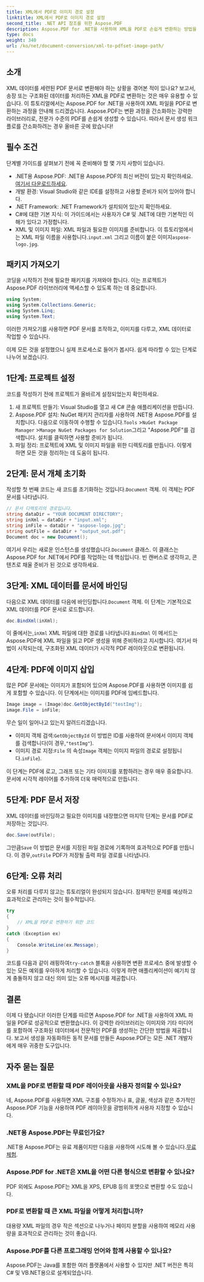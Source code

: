 ```yaml
---
title: XML에서 PDF로 이미지 경로 설정
linktitle: XML에서 PDF로 이미지 경로 설정
second_title: .NET API 참조를 위한 Aspose.PDF
description: Aspose.PDF for .NET을 사용하여 XML을 PDF로 손쉽게 변환하는 방법을 알아보세요. 이 자세한 가이드는 설정부터 완료까지 단계별로 프로세스를 안내합니다.
type: docs
weight: 340
url: /ko/net/document-conversion/xml-to-pdfset-image-path/
---
```

## 소개

XML 데이터를 세련된 PDF 문서로 변환해야 하는 상황을 겪어본 적이 있나요? 보고서, 송장 또는 구조화된 데이터를 처리하든 XML을 PDF로 변환하는 것은 매우 유용할 수 있습니다. 이 튜토리얼에서는 Aspose.PDF for .NET을 사용하여 XML 파일을 PDF로 변환하는 과정을 안내해 드리겠습니다. Aspose.PDF는 변환 과정을 간소화하는 강력한 라이브러리로, 전문가 수준의 PDF를 손쉽게 생성할 수 있습니다. 따라서 문서 생성 워크플로를 간소화하려는 경우 올바른 곳에 왔습니다!

## 필수 조건

단계별 가이드를 살펴보기 전에 꼭 준비해야 할 몇 가지 사항이 있습니다.

-  .NET용 Aspose.PDF: .NET용 Aspose.PDF의 최신 버전이 있는지 확인하세요.[여기서 다운로드하세요](https://releases.aspose.com/pdf/net/).
- 개발 환경: Visual Studio와 같은 IDE를 설정하고 사용할 준비가 되어 있어야 합니다.
- .NET Framework: .NET Framework가 설치되어 있는지 확인하세요.
- C#에 대한 기본 지식: 이 가이드에서는 사용자가 C# 및 .NET에 대한 기본적인 이해가 있다고 가정합니다.
-  XML 및 이미지 파일: XML 파일과 필요한 이미지를 준비합니다. 이 튜토리얼에서는 XML 파일 이름을 사용합니다.`input.xml` 그리고 이름이 붙은 이미지`aspose-logo.jpg`.

## 패키지 가져오기

코딩을 시작하기 전에 필요한 패키지를 가져와야 합니다. 이는 프로젝트가 Aspose.PDF 라이브러리에 액세스할 수 있도록 하는 데 중요합니다.

```csharp
using System;
using System.Collections.Generic;
using System.Linq;
using System.Text;
```

이러한 가져오기를 사용하면 PDF 문서를 조작하고, 이미지를 다루고, XML 데이터로 작업할 수 있습니다.

이제 모든 것을 설정했으니 실제 프로세스로 들어가 봅시다. 쉽게 따라할 수 있는 단계로 나누어 보겠습니다.

## 1단계: 프로젝트 설정

코드를 작성하기 전에 프로젝트가 올바르게 설정되었는지 확인하세요.

1. 새 프로젝트 만들기: Visual Studio를 열고 새 C# 콘솔 애플리케이션을 만듭니다.
2.  Aspose.PDF 설치: NuGet 패키지 관리자를 사용하여 .NET용 Aspose.PDF를 설치합니다. 다음으로 이동하여 수행할 수 있습니다.`Tools` >`NuGet Package Manager` >`Manage NuGet Packages for Solution`그리고 "Aspose.PDF"를 검색합니다. 설치를 클릭하면 사용할 준비가 됩니다.
3. 파일 정리: 프로젝트에 XML 및 이미지 파일을 위한 디렉토리를 만듭니다. 이렇게 하면 모든 것을 정리하는 데 도움이 됩니다.

## 2단계: 문서 개체 초기화

 작성할 첫 번째 코드는 새 코드를 초기화하는 것입니다.`Document` 객체. 이 객체는 PDF 문서를 나타냅니다.

```csharp
// 문서 디렉토리의 경로입니다.
string dataDir = "YOUR DOCUMENT DIRECTORY";
string inXml = dataDir + "input.xml";
string inFile = dataDir + "aspose-logo.jpg";
string outFile = dataDir + "output_out.pdf";
Document doc = new Document();
```

 여기서 우리는 새로운 인스턴스를 생성했습니다.`Document` 클래스. 이 클래스는 Aspose.PDF for .NET에서 PDF를 작업하는 데 핵심입니다. 빈 캔버스로 생각하고, 콘텐츠로 채울 준비가 된 것으로 생각하세요.

## 3단계: XML 데이터를 문서에 바인딩

 다음으로 XML 데이터를 다음에 바인딩합니다.`Document` 객체. 이 단계는 기본적으로 XML 데이터를 PDF 문서로 로드합니다.

```csharp
doc.BindXml(inXml);
```

 이 줄에서는,`inXml` XML 파일에 대한 경로를 나타냅니다.`BindXml` 이 메서드는 Aspose.PDF에 XML 파일을 읽고 PDF 생성을 위해 준비하라고 지시합니다. 여기서 마법이 시작되는데, 구조화된 XML 데이터가 시각적 PDF 레이아웃으로 변환됩니다.

## 4단계: PDF에 이미지 삽입

많은 PDF 문서에는 이미지가 포함되어 있으며 Aspose.PDF를 사용하면 이미지를 쉽게 포함할 수 있습니다. 이 단계에서는 이미지를 PDF에 임베드합니다.

```csharp
Image image = (Image)doc.GetObjectById("testImg");
image.File = inFile;
```

무슨 일이 일어나고 있는지 알려드리겠습니다.

-  이미지 객체 검색:`GetObjectById` 이 방법은 ID를 사용하여 문서에서 이미지 객체를 검색합니다(이 경우,`"testImg"`).
-  이미지 경로 지정:`File` 의 속성`Image` 객체는 이미지 파일의 경로로 설정됩니다.`inFile`).

이 단계는 PDF에 로고, 그래프 또는 기타 이미지를 포함하려는 경우 매우 중요합니다. 문서에 시각적 레이어를 추가하여 더욱 매력적으로 만듭니다.

## 5단계: PDF 문서 저장

XML 데이터를 바인딩하고 필요한 이미지를 내장했으면 마지막 단계는 문서를 PDF로 저장하는 것입니다.

```csharp
doc.Save(outFile);
```

 그만큼`Save` 이 방법은 문서를 지정된 파일 경로에 기록하여 효과적으로 PDF를 만듭니다. 이 경우,`outFile` PDF가 저장될 출력 파일 경로를 나타냅니다.

## 6단계: 오류 처리

오류 처리를 다루지 않고는 튜토리얼이 완성되지 않습니다. 잠재적인 문제를 예상하고 효과적으로 관리하는 것이 필수적입니다.

```csharp
try
{
    // XML을 PDF로 변환하기 위한 코드
}
catch (Exception ex)
{
    Console.WriteLine(ex.Message);
}
```

 코드를 다음과 같이 래핑하여`try-catch` 블록을 사용하면 변환 프로세스 중에 발생할 수 있는 모든 예외를 우아하게 처리할 수 있습니다. 이렇게 하면 애플리케이션이 예기치 않게 충돌하지 않고 대신 의미 있는 오류 메시지를 제공합니다.

## 결론

이제 다 됐습니다! 이러한 단계를 따르면 Aspose.PDF for .NET을 사용하여 XML 파일을 PDF로 성공적으로 변환했습니다. 이 강력한 라이브러리는 이미지와 기타 미디어를 포함하여 구조화된 데이터에서 전문적인 PDF를 생성하는 간단한 방법을 제공합니다. 보고서 생성을 자동화하든 동적 문서를 만들든 Aspose.PDF는 모든 .NET 개발자에게 매우 귀중한 도구입니다.

## 자주 묻는 질문

### XML을 PDF로 변환할 때 PDF 레이아웃을 사용자 정의할 수 있나요?
네, Aspose.PDF를 사용하면 XML 구조를 수정하거나 표, 글꼴, 색상과 같은 추가적인 Aspose.PDF 기능을 사용하여 PDF 레이아웃을 광범위하게 사용자 지정할 수 있습니다.

### .NET용 Aspose.PDF는 무료인가요?
 .NET용 Aspose.PDF는 유료 제품이지만 다음을 사용하여 시도해 볼 수 있습니다.[무료 체험](https://releases.aspose.com/).

### Aspose.PDF for .NET은 XML을 어떤 다른 형식으로 변환할 수 있나요?
PDF 외에도 Aspose.PDF는 XML을 XPS, EPUB 등의 포맷으로 변환할 수도 있습니다.

### PDF로 변환할 때 큰 XML 파일을 어떻게 처리합니까?
대용량 XML 파일의 경우 작은 섹션으로 나누거나 페이지 분할을 사용하여 메모리 사용량을 효과적으로 관리하는 것이 좋습니다.

### Aspose.PDF를 다른 프로그래밍 언어와 함께 사용할 수 있나요?
Aspose.PDF는 Java를 포함한 여러 플랫폼에서 사용할 수 있지만 .NET 버전은 특히 C# 및 VB.NET용으로 설계되었습니다.